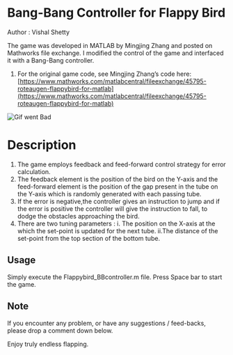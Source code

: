 # Bang-Bang Controller for Flappy Bird

Author : Vishal Shetty

The game was developed in MATLAB by Mingjing Zhang and posted on Mathworks file exchange. I modified the control of the game and interfaced it with a Bang-Bang controller.

1. For the original game code, see Mingjing Zhang’s code here: [https://www.mathworks.com/matlabcentral/fileexchange/45795-roteaugen-flappybird-for-matlab](https://www.mathworks.com/matlabcentral/fileexchange/45795-roteaugen-flappybird-for-matlab)

![Gif went Bad](https://github.com/VishalVShetty/FlappyBirdBBController/blob/master/flappybird.gif)

# Description

1. The game employs feedback and feed-forward control strategy for error calculation.
2. The feedback element is the position of the bird on the Y-axis and the feed-forward element is the position of the gap present in the tube on the Y-axis which is randomly generated with each passing tube.
3. If the error is negative,the controller gives an instruction to jump and if the error is positive the controller will give the instruction to fall, to dodge the obstacles approaching the bird.
4. There are two tuning parameters : 
i. The position on the X-axis at the which the set-point is updated for the next tube.
ii.The distance of the set-point from the top section of the bottom tube.


## Usage 

Simply execute the Flappybird_BBcontroller.m file.
Press Space bar to start the game.


## Note
If you encounter any problem, or have any suggestions / feed-backs, please drop a comment down below. 

Enjoy truly endless flapping.
